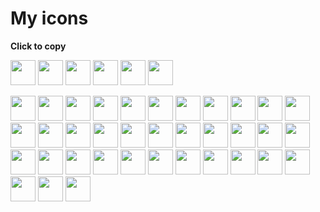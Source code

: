 <link rel="preload" as='style' href="https://actwu.github.io/md2.css"/>
<link rel="stylesheet" href="https://actwu.github.io/md2.css"/>

# My icons
**Click to copy**

<script>const copy = url =>navigator.clipboard.writeText(url);</script>

<p align="left">
<a><img src="https://ise.web.app/icon/1.png" width="40" height="40" onmousedown="copy('https://ise.web.app/icon/1.png')" style="cursor:pointer;" /></a>
<a><img src="https://ise.web.app/icon/2.png" width="40" height="40" onmousedown="copy('https://ise.web.app/icon/2.png')" style="cursor:pointer;" /></a>
<a><img src="https://ise.web.app/icon/3.png" width="40" height="40" onmousedown="copy('https://ise.web.app/icon/3.png')" style="cursor:pointer;" /></a>
<a><img src="https://ise.web.app/icon/4.png" width="40" height="40" onmousedown="copy('https://ise.web.app/icon/4.png')" style="cursor:pointer;" /></a>
<a><img src="https://ise.web.app/icon/5.png" width="40" height="40" onmousedown="copy('https://ise.web.app/icon/5.png')" style="cursor:pointer;" /></a>
<a><img src="https://ise.web.app/icon/6.png" width="40" height="40" onmousedown="copy('https://ise.web.app/icon/6.png')" style="cursor:pointer;" /></a>
</p>

<p align="left">
<a><img src="https://ise.web.app/fa/1.png" width="40" height="40" onmousedown="copy('https://ise.web.app/fa/1.png')" style="cursor:pointer;" /></a>
<a><img src="https://ise.web.app/fa/2.png" width="40" height="40" onmousedown="copy('https://ise.web.app/fa/2.png')" style="cursor:pointer;" /></a>
<a><img src="https://ise.web.app/fa/3.png" width="40" height="40" onmousedown="copy('https://ise.web.app/fa/3.png')" style="cursor:pointer;" /></a>
<a><img src="https://ise.web.app/fa/4.png" width="40" height="40" onmousedown="copy('https://ise.web.app/fa/4.png')" style="cursor:pointer;" /></a>
<a><img src="https://ise.web.app/fa/5.png" width="40" height="40" onmousedown="copy('https://ise.web.app/fa/5.png')" style="cursor:pointer;" /></a>
<a><img src="https://ise.web.app/fa/6.png" width="40" height="40" onmousedown="copy('https://ise.web.app/fa/6.png')" style="cursor:pointer;" /></a>
<a><img src="https://ise.web.app/fa/7.png" width="40" height="40" onmousedown="copy('https://ise.web.app/fa/7.png')" style="cursor:pointer;" /></a>
<a><img src="https://ise.web.app/fa/8.png" width="40" height="40" onmousedown="copy('https://ise.web.app/fa/8.png')" style="cursor:pointer;" /></a>
<a><img src="https://ise.web.app/fa/9.png" width="40" height="40" onmousedown="copy('https://ise.web.app/fa/9.png')" style="cursor:pointer;" /></a>
<a><img src="https://ise.web.app/fa/10.png" width="40" height="40" onmousedown="copy('https://ise.web.app/fa/10.png')" style="cursor:pointer;" /></a>
<a><img src="https://ise.web.app/fa/11.png" width="40" height="40" onmousedown="copy('https://ise.web.app/fa/11.png')" style="cursor:pointer;" /></a>
<a><img src="https://ise.web.app/fa/12.png" width="40" height="40" onmousedown="copy('https://ise.web.app/fa/12.png')" style="cursor:pointer;" /></a>
<a><img src="https://ise.web.app/fa/13.png" width="40" height="40" onmousedown="copy('https://ise.web.app/fa/13.png')" style="cursor:pointer;" /></a>
<a><img src="https://ise.web.app/fa/14.png" width="40" height="40" onmousedown="copy('https://ise.web.app/fa/14.png')" style="cursor:pointer;" /></a>
<a><img src="https://ise.web.app/fa/15.png" width="40" height="40" onmousedown="copy('https://ise.web.app/fa/15.png')" style="cursor:pointer;" /></a>
<a><img src="https://ise.web.app/fa/16.png" width="40" height="40" onmousedown="copy('https://ise.web.app/fa/16.png')" style="cursor:pointer;" /></a>
<a><img src="https://ise.web.app/fa/17.png" width="40" height="40" onmousedown="copy('https://ise.web.app/fa/17.png')" style="cursor:pointer;" /></a>
<a><img src="https://ise.web.app/fa/18.png" width="40" height="40" onmousedown="copy('https://ise.web.app/fa/18.png')" style="cursor:pointer;" /></a>
<a><img src="https://ise.web.app/fa/19.png" width="40" height="40" onmousedown="copy('https://ise.web.app/fa/19.png')" style="cursor:pointer;" /></a>
<a><img src="https://ise.web.app/fa/20.png" width="40" height="40" onmousedown="copy('https://ise.web.app/fa/20.png')" style="cursor:pointer;" /></a>
<a><img src="https://ise.web.app/fa/21.png" width="40" height="40" onmousedown="copy('https://ise.web.app/fa/21.png')" style="cursor:pointer;" /></a>
<a><img src="https://ise.web.app/fa/22.png" width="40" height="40" onmousedown="copy('https://ise.web.app/fa/22.png')" style="cursor:pointer;" /></a>
<a><img src="https://ise.web.app/fa/23.png" width="40" height="40" onmousedown="copy('https://ise.web.app/fa/23.png')" style="cursor:pointer;" /></a>
<a><img src="https://ise.web.app/fa/24.png" width="40" height="40" onmousedown="copy('https://ise.web.app/fa/24.png')" style="cursor:pointer;" /></a>
<a><img src="https://ise.web.app/fa/25.png" width="40" height="40" onmousedown="copy('https://ise.web.app/fa/25.png')" style="cursor:pointer;" /></a>
<a><img src="https://ise.web.app/fa/26.png" width="40" height="40" onmousedown="copy('https://ise.web.app/fa/26.png')" style="cursor:pointer;" /></a>
<a><img src="https://ise.web.app/fa/27.png" width="40" height="40" onmousedown="copy('https://ise.web.app/fa/27.png')" style="cursor:pointer;" /></a>
<a><img src="https://ise.web.app/fa/28.png" width="40" height="40" onmousedown="copy('https://ise.web.app/fa/28.png')" style="cursor:pointer;" /></a>
<a><img src="https://ise.web.app/fa/29.png" width="40" height="40" onmousedown="copy('https://ise.web.app/fa/29.png')" style="cursor:pointer;" /></a>
<a><img src="https://ise.web.app/fa/30.png" width="40" height="40" onmousedown="copy('https://ise.web.app/fa/30.png')" style="cursor:pointer;" /></a>
<a><img src="https://ise.web.app/fa/31.png" width="40" height="40" onmousedown="copy('https://ise.web.app/fa/31.png')" style="cursor:pointer;" /></a>
<a><img src="https://ise.web.app/fa/32.png" width="40" height="40" onmousedown="copy('https://ise.web.app/fa/32.png')" style="cursor:pointer;" /></a>
<a><img src="https://ise.web.app/fa/33.png" width="40" height="40" onmousedown="copy('https://ise.web.app/fa/33.png')" style="cursor:pointer;" /></a>
<a><img src="https://ise.web.app/fa/34.png" width="40" height="40" onmousedown="copy('https://ise.web.app/fa/34.png')" style="cursor:pointer;" /></a>
<a><img src="https://ise.web.app/fa/35.png" width="40" height="40" onmousedown="copy('https://ise.web.app/fa/35.png')" style="cursor:pointer;" /></a>
<a><img src="https://ise.web.app/fa/36.png" width="40" height="40" onmousedown="copy('https://ise.web.app/fa/36.png')" style="cursor:pointer;" /></a>
</p>


